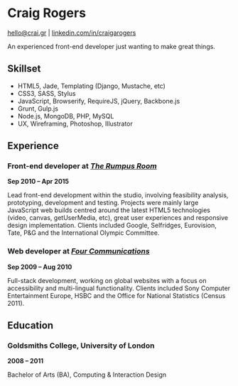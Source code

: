 
# Craig Rogers
[hello@crai.gr](mailto:hello@crai.gr) | [linkedin.com/in/craigarogers](https://uk.linkedin.com/in/craigarogers)

An experienced front-end developer just wanting to make great things.


## Skillset

- HTML5, Jade, Templating (Django, Mustache, etc)
- CSS3, SASS, Stylus
- JavaScript, Browserify, RequireJS, jQuery, Backbone.js
- Grunt, Gulp.js
- Node.js, MongoDB, PHP, MySQL
- UX, Wireframing, Photoshop, Illustrator


## Experience

### Front-end developer at *[The Rumpus Room](http://www.trr.tv)*
**Sep 2010 – Apr 2015**

Lead front-end development within the studio, involving feasibility analysis, prototyping, development and testing. Projects were mainly large JavaScript web builds centred around the latest HTML5 technologies (video, canvas, getUserMedia, etc), great user experiences and responsive design implementation. Clients included Google, Selfridges, Eurovision, Tate, P&G and the International Olympic Committee.

### Web developer at *[Four Communications](http://www.fourcommunications.com/)*
**Sep 2009 – Aug 2010**

Full-stack development, working on global websites with a focus on accessibility and multi-lingual functionality. Clients included Sony Computer Entertainment Europe, HSBC and the Office for National Statistics (Census 2011). 


## Education

### Goldsmiths College, University of London  
**2008 – 2011**

Bachelor of Arts (BA), Computing & Interaction Design  
